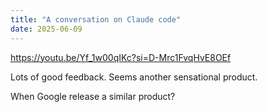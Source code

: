 ```yaml
---
title: "A conversation on Claude code"
date: 2025-06-09
---
```


<a href="https://youtu.be/Yf_1w00qIKc?si=D-Mrc1FvqHvE8OEf">https://youtu.be/Yf_1w00qIKc?si=D-Mrc1FvqHvE8OEf</a>

Lots of good feedback. Seems another sensational product.

When Google release a similar product?
